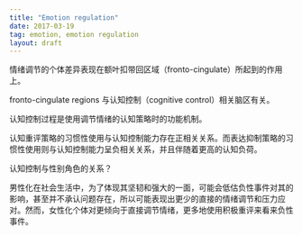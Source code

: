 ```yaml
---
title: "Emotion regulation"
date: 2017-03-19
tag: emotion, emotion regulation
layout: draft
---
```


情绪调节的个体差异表现在额叶扣带回区域（fronto-cingulate）所起到的作用上。

fronto-cingulate regions 与认知控制（cognitive control）相关脑区有关。

认知控制过程是使用调节情绪的认知策略时的功能机制。

认知重评策略的习惯性使用与认知控制能力存在正相关关系。而表达抑制策略的习惯性使用则与认知控制能力呈负相关关系，并且伴随着更高的认知负荷。

认知控制与性别角色的关系？

男性化在社会生活中，为了体现其坚韧和强大的一面，可能会低估负性事件对其的影响，甚至并不承认问题存在，所以可能表现出更少的直接的情绪调节和压力应对。然而，女性化个体对更倾向于直接调节情绪，更多地使用积极重评来看来负性事件。
